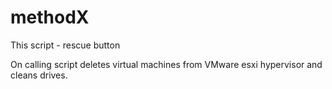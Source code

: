 # methodX

This script - rescue button

On calling script deletes virtual machines from VMware esxi hypervisor and cleans drives.
